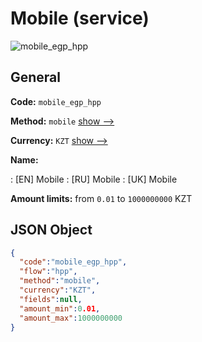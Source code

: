 
# Mobile (service) 
![mobile_egp_hpp](https://static.openfintech.io/payment_methods/mobile_egp_hpp/logo.svg?w=400&c=v0.59.26#w200)  

## General 
 
**Code:** `mobile_egp_hpp` 
 
**Method:** `mobile` 
 [show -->](/payment-methods/mobile/) 
 
**Currency:** `KZT` [show -->](/currencies/KZT/) 
 
**Name:** 
 
:	[EN] Mobile 
:	[RU] Mobile 
:	[UK] Mobile 
 
**Amount limits:** from `0.01` to `1000000000` KZT 

## JSON Object 

```json
{
  "code":"mobile_egp_hpp",
  "flow":"hpp",
  "method":"mobile",
  "currency":"KZT",
  "fields":null,
  "amount_min":0.01,
  "amount_max":1000000000
}
```  
